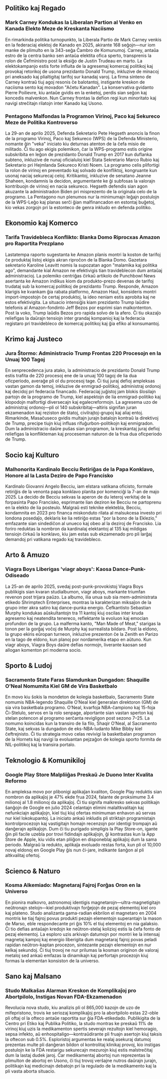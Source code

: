 ## Politiko kaj Regado

### Mark Carney Kondukas la Liberalan Partion al Venko en Kanada Elekto Meze de Kreskanta Naciismo

En rimarkinda politika turnopunkto, la Liberala Partio de Mark Carney venkis en la federaciaj elektoj de Kanado en 2025, akirante 168 seĝojn—nur iom manke de plimulto en la 343-seĝa Ĉambro de Komunumoj. Carney, antaŭa estro de la centra banko sen antaŭa elektita ofica sperto, transprenis la rolon de Ĉefministro post la eksiĝo de Justin Trudeau en marto. La elektokampanjo estis forte influita de la agresemaj komercaj politikoj kaj provokaj retorikoj de usona prezidanto Donald Trump, inkluzive de minacoj pri aneksado kaj plialtigitaj tarifoj sur kanadaj varoj. La firma sinteno de Carney kontraŭ tiuj agoj resonis ĉe balotantoj, instigante kreskon de naciisma sento kaj movadon "Aĉetu Kanadan". La konservativa gvidanto Pierre Poilievre, kiu antaŭe gvidis en la enketoj, perdis sian seĝon kaj koncedis malvenkon. Nun Carney frontas la defion regi kun minoritato kaj navigi streĉitajn rilatojn inter Kanado kaj Usono.

### Pentagono Malfondas la Programon Virinoj, Paco kaj Sekureco Meze de Politika Kontroverso

La 29-an de aprilo 2025, Defenda Sekretario Pete Hegseth anoncis la finon de la programo Virinoj, Paco kaj Sekureco (WPS) de la Defenda Ministerio, nomante ĝin "veka" iniciato kiu deturnas atenton de la ĉefa misio de militado. Ĉi tiu ago ekigis polemikon, ĉar la WPS-programo estis origine subskribita en leĝon de prezidanto Donald Trump en 2017 kun duflanka subteno, inkluzive de nunaj oficialuloj kiel Ŝtata Sekretario Marco Rubio kaj Sekretario pri Hejmlanda Sekureco Kristi Noem. La programo celis plifortigi la rolon de virinoj en preventado kaj solvado de konfliktoj, kongruante kun usonaj naciaj sekurecaj celoj. Kritikantoj, inkluzive de senatano Jeanne Shaheen, kondamnis la decidon, argumentante ke ĝi subfosas la valorajn kontribuojn de virinoj en nacia sekureco. Hegseth defendis sian agon akuzante la administradon Biden pri misprezento de la originala celo de la programo. La Pentagono nun plenumos nur la minimumajn leĝajn postulojn de la WPS-Leĝo kaj planas serĉi ĝian malfinancadon en estontaj buĝetoj, kio vekas zorgojn pri la estonteco de genra inkludo en defenda politiko.

## Ekonomio kaj Komerco

### Tarifa Travidebleca Konflikto: Blanka Domo Riprocxas Amazon pro Raportita Prezplano

Lastatempa raporto sugestanta ke Amazon planis montri la koston de tarifoj ĉe produktaj listoj ekigis akran riproĉon de la Blanka Domo. Gazetara sekretario Karoline Leavitt nomis la supozatan agon "malamika kaj politika ago", demandante kial Amazon ne efektivigis tian travideblecon dum antaŭaj administracioj. La polemiko centriĝas ĉirkaŭ artikolo de Punchbowl News asertanta ke Amazon indikus kiom da produkto-prezo devenas de tarifoj trudataj sub la komercaj politikoj de prezidanto Trump. Responde, Amazon klarigis ke kvankam ĝia rabata platformo, Amazon Haul, konsideris montri import-impostojn ĉe certaj produktoj, la ideo neniam estis aprobita kaj ne estos efektivigita. La situacio intensiĝis kiam prezidanto Trump laŭdire telefonis al Amazon-fondinto Jeff Bezos por esprimi sian malkontenton. Post la voko, Trump laŭdis Bezos pro rapida solvo de la afero. Ĉi tiu okazaĵo reliefigas la daŭrajn tensiojn inter grandaj kompanioj kaj la federacia registaro pri travidebleco de komercaj politikoj kaj ĝia efiko al konsumantoj.

## Krimo kaj Justeco

### Jura Ŝtormo: Administracio Trump Frontas 220 Procesojn en la Unuaj 100 Tagoj

En senprecedenca jura atako, la administracio de prezidanto Donald Trump estis trafita de 220 procesoj ene de la unuaj 100 tagoj de lia dua oficperiodo, averaĝe pli ol du procesoj tage. Ĉi tiuj juraj defioj ampleksas vastan gamon da temoj, inkluzive de enmigrad-politikoj, administraj ordonoj kaj decidoj pri federacia financado. Federaciaj juĝistoj jam blokis ŝlosilajn partojn de la programo de Trump, kiel aspektojn de lia enmigrad-politiko kaj klopodojn malfortigi diversecajn kaj egalecreformojn. La agresema uzo de administraj ordonoj—pli ol 140 subskribitaj—altiris signifan juran ekzamenadon kaj reziston de ŝtatoj, civilrajtoj-grupoj kaj aliaj entoj. Rimarkinde, Masaĉuseco gvidis multajn jurajn batalojn kontraŭ la direktivoj de Trump, precipe tiujn kiuj influas rifuĝurbon-politikojn kaj enmigradon. Dum la administracio daŭre puŝas sian programon, la kreskantaj juraj defioj reliefigas la konflikteman kaj proceseman naturon de la frua dua oficperiodo de Trump.

## Socio kaj Kulturo

### Malhonorita Kardinalo Becciu Retiriĝas de la Papa Konklavo, Honore al la Lasta Deziro de Papo Francisko

Kardinalo Giovanni Angelo Becciu, iam elstara vatikana oficisto, formale retiriĝis de la venonta papa konklavo planita por komenciĝi la 7-an de majo 2025. La decido de Becciu sekvas la aperon de du leteroj verkitaj de la forpasinta Papo Francisko, esprimante lian deziron ke Becciu ne partoprenu en la elekto de lia posteulo. Malgraŭ esti teknike elektebla, Becciu, kondamnita en 2023 pro financa miskonduto rilata al malsukcesa investo pri londona posedaĵo, deklaris ke lia retiriĝo estas "por la bono de la Eklezio," emfazante sian sindediĉon al unueco kaj obeo al la deziroj de Francisko. Lia foriro reduktas la nombron da kardinalaj elektantoj al 135 kaj mildigas tensiojn ĉirkaŭ la konklavo, kiu jam estas sub ekzamenado pro pli larĝaj demandoj pri vatikana regado kaj travidebleco.

## Arto & Amuzo

### Viagra Boys Liberigas 'viagr aboys': Kaosa Dance-Punk-Odiseado

La 25-an de aprilo 2025, svedaj post-punk-provokistoj Viagra Boys publikigis sian kvaran studialbumon, viagr aboys, markante triumfan revenon post trijara paŭzo. La albumo, ilia unua sub sia mem-administrata etikedo Shrimptech Enterprises, montras la karakterizan miksaĵon de la grupo inter akra satiro kaj dance-punka energio. Ĉefkantisto Sebastian Murphy kondukas aŭskultantojn tra 11 kantoj kiuj oscilas inter kruda agresemo kaj neatendita tenereco, reflektante la evoluon kaj emocian profundon de la grupo. La malferma kanto, "Man Made of Meat," starigas la tonon per la gorĝaj voĉoj de Murphy kaj surrealista bildaro. Post la eldono, la grupo ekiris eŭropan turneon, inkluzive prezenton ĉe la Zenith en Parizo en la tago de eldono, kun planoj por nordamerika etapo en aŭtuno. Kun viagr aboys, Viagra Boys daŭre defias normojn, liverante kaosan sed allogan komenton pri moderna socio.

## Sporto & Ludoj

### Sacramento State Faras Slamdunkan Dungadon: Shaquille O’Neal Nomumita Kiel GM de Vira Basketbalo

En movo kiu ŝokis la mondeton de kolegia basketbalo, Sacramento State nomumis NBA-legendo Shaquille O’Neal kiel ĝeneralan direktoron (GM) de sia vira basketbala programo. O’Neal, kvarfoja NBA-ĉampiono kaj 15-foja Ĉi-Stelulo, servos en la rolo senpage, alportante sian vastan sperton kaj stelan potencon al programo serĉanta revigligon post sezono 7–25. La nomumo koincidas kun la transiro de lia filo, Shaqir O’Neal, al Sacramento State, kaj sekvas la dungadon de eks-NBA-ludanto Mike Bibby kiel ĉeftrejnisto. Ĉi tiu strategia movo celas revivigi la basketbalan programon de la Hornets kaj navigi la evoluantan pejzaĝon de kolegia sporto formita de NIL-politikoj kaj la transira portalo.

## Teknologio & Komunikiloj

### Google Play Store Malpliiĝas Preskaŭ Je Duono Inter Kvalita Reformo

En ampleksa movo por plibonigi aplikaĵan kvaliton, Google Play reduktis sian nombron da aplikaĵoj je 47% ekde frua 2024, falante de proksimume 3.4 milionoj al 1.8 milionoj da aplikaĵoj. Ĉi tiu signifa malkresko sekvas politikajn ŝanĝojn de Google en julio 2024 celantajn elimini malaltkvalitajn kaj nefunkciajn aplikaĵojn, kiel tiuj kiuj ofertas minimuman enhavon aŭ servas nur kiel lokokupantoj. La iniciato ankaŭ inkludis pli striktajn programistajn kontrolprocezojn kaj vastigitajn homajn recenzojn por identigi trompajn aŭ danĝerajn aplikaĵojn. Dum ĉi tiu purigado simpligis la Play Store-on, igante ĝin pli facile uzebla por trovi fidindajn aplikaĵojn, ĝi kontrastas kun la App Store de Apple, kiu vidis etan pliiĝon en disponeblaj aplikaĵoj dum la sama periodo. Malgraŭ la redukto, aplikaĵa evoluado restas forta, kun pli ol 10,000 novaj eldonoj en Google Play ĝis nun ĉi-jare, indikante ŝanĝon al pli altkvalitaj ofertoj.

## Scienco & Naturo

### Kosma Alkemiado: Magnetaraj Fajroj Forĝas Oron en la Universo

En pionira malkovro, astronomoj identigis magnetarojn—ultra-magnetigitajn neŭtronajn stelojn—kiel produktivajn forĝejojn de pezaj elementoj kiel oro kaj plateno. Studo analizanta gama-radian ekbrilon el magnetaro en 2004 montris ke tiaj fajroj povus produkti pezajn elementojn superantajn la mason de Marso, eble respondecante pri ĝis 10% el tiuj elementoj en nia galaksio. Ĉi tio defias antaŭajn kredojn ke neŭtron-stelaj kolizioj estis la ĉefa fonto de pezaj elementoj. La esploro uzis arkivajn datumojn por montri ke la intensaj magnetaj kampoj kaj energio liberigita dum magnetaraj fajroj povas peladi rapidan neŭtron-kaptan procezon, sintezante pezajn elementojn en nur kelkaj sekundoj. Ĉi tiuj trovoj ne nur prilumas la kosman originon de valoraj metaloj sed ankaŭ emfazas la dinamikajn kaj perfortajn procezojn kiuj formas la elementan konsiston de la universo.

## Sano kaj Malsano

### Studo Malkaŝas Alarman Kreskon de Komplikaĵoj pro Abortpilolo, Instigas Novan FDA-Ekzamenadon

Revolucia nova studo, kiu analizis pli ol 865,000 kazojn de uzo de mifepristono, trovis ke seriozaj komplikaĵoj pro la abortpilolo estas 22-oble pli oftaj ol la ofteco antaŭe raportita sur ĝia FDA-etikedado. Publikigita de la Centro pri Etiko kaj Publika Politiko, la studo montras ke preskaŭ 11% de virinoj kiuj uzis la medikamenton spertis severajn rezultojn kiel hemoragio, sepsa infekto, aŭ enhospitaligo—kontraŭdirante pli fruajn asertojn kiuj taksis la oftecon sub 0.5%. Esploristoj argumentas ke realaj asekuraj datumoj prezentas multe pli danĝeran bildon ol kontrolitaj klinikaj provoj, kio instigas postulojn ke la FDA restarigu sekurecajn mezurojn kiuj estis malstreĉitaj dum la lastaj dudek jaroj. Ĉar medikamentaj abortoj nun reprezentas la plimulton de abortoj en Usono, ĉi tiuj trovoj verŝajne nutros daŭrajn jurajn, politikajn kaj medicinajn debatojn pri la regulado de la medikamento kaj la pli vasta aborta situacio.
